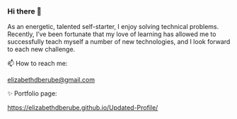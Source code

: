 ### Hi there 👋

<!--
**elizabethdberube/elizabethdberube** is a ✨ _special_ ✨ repository because its `README.md` (this file) appears on your GitHub profile.

Here are some ideas to get you started:

- 🔭 I’m currently working on ...
- 🌱 I’m currently learning ...
- 👯 I’m looking to collaborate on ...
- 🤔 I’m looking for help with ...
- 💬 Ask me about ...
- 📫 How to reach me: ...
- 😄 Pronouns: ...
- ⚡ Fun fact: ...
-->

As an energetic, talented self-starter, I enjoy solving technical problems. Recently, I’ve been fortunate that my love of learning has allowed me to successfully teach myself a number of new technologies, and I look forward to each new challenge.

📫 How to reach me:

elizabethdberube@gmail.com

✨ Portfolio page:

https://elizabethdberube.github.io/Updated-Profile/
